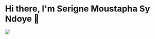 # Hi there, I'm Serigne Moustapha Sy Ndoye 👋

<!--
**HamadaHiro/HamadaHiro** is a ✨ _special_ ✨ repository because its `README.md` (this file) appears on your GitHub profile.

Here are some ideas to get you started:

- 🔭 I’m currently working on ...
- 🌱 I’m currently learning ...
- 👯 I’m looking to collaborate on ...
- 🤔 I’m looking for help with ...
- 💬 Ask me about ...
- 📫 How to reach me: ...
- 😄 Pronouns: ...
- ⚡ Fun fact: ...
-->

<a href="https://profile.codersrank.io/user/hamadahiro/">
  <img src="https://cr-ss-service.azurewebsites.net/api/ScreenShot?widget=summary&username=hamadahiro&badges=3&show-avatar=true&">
</a>
